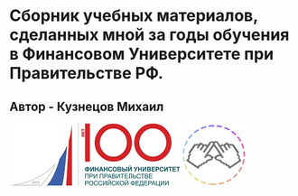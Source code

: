 # Сборник учебных материалов, сделанных мной за годы обучения в Финансовом Университете при Правительстве РФ.
## Автор - Кузнецов Михаил 
<img src=https://github.com/Karambasss/Finashka/blob/master/images/mainmage.jpg/>                <img src=https://github.com/Karambasss/Finashka/blob/master/images/pimage.jpg width="112" height ="112"/>    

